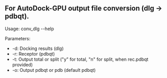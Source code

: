 ## For AutoDock-GPU output file conversion (dlg -> pdbqt).

Usage: conv_dlg --help

Parameters:
- -d: Docking results (dlg)
- -r: Receptor (pdbqt)
- -t: Output total or split ("y" for total, "n" for split, when rec.pdbqt provided)
- -o: Output pdbqt or pdb (default pdbqt)
